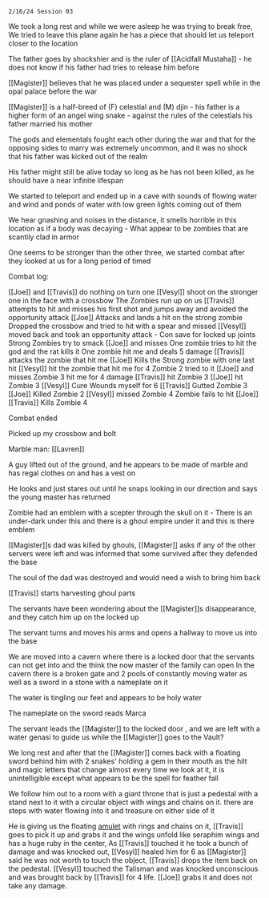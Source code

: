 	2/16/24 Session 03

We took a long rest and while we were asleep he was trying to break free, We tried to leave this plane again he has a piece that should let us teleport closer to the location

The father goes by shockshier and is the ruler of [[Acidfall Mustaha]] - he does not know if his father had tries to release him before

[[Magister]] believes that he was placed under a sequester spell while in the opal palace before the war

[[Magister]] is a half-breed of (F) celestial and (M) djin - his father is a higher form of an angel wing snake - against the rules of the celestials his father married his mother

The gods and elementals fought each other during the war and that for the opposing sides to marry was extremely uncommon, and it was no shock that his father was kicked out of the realm

His father might still be alive today so long as he has not been killed, as he should have a near infinite lifespan

We started to teleport and ended up in a cave with sounds of flowing water and wind and ponds of water with low green lights coming out of them

We hear gnashing and noises in the distance, it smells horrible in this location as if a body was decaying - What appear to be zombies that are scantily clad in armor

One seems to be stronger than the other three, we started combat after they looked at us for a long period of timed

Combat log:

[[Joe]] and [[Travis]] do nothing on turn one
[[Vesyl]]  shoot on the stronger one in the face with a crossbow
The Zombies run up on us 
[[Travis]] attempts to hit and misses his first shot and jumps away and avoided the opportunity attack
[[Joe]] Attacks and lands a hit on the strong zombie
Dropped the crossbow and tried to hit with a spear and missed [[Vesyl]]  moved back and took an opportunity attack - Con save for locked up joints
Strong Zombies try to smack [[Joe]] and misses
One zombie tries to hit the god and the rat kills it
One zombie hit me and deals 5 damage
[[Travis]] attacks the zombie that hit me
[[Joe]] Kills the Strong zombie with one last hit
[[Vesyl]]  hit the zombie that hit me for 4
Zombie 2 tried to it [[Joe]] and misses
Zombie 3 hit me for 4 damage
[[Travis]] hit Zombie 3
[[Joe]] hit Zombie 3
[[Vesyl]]  Cure Wounds myself for 6
[[Travis]] Gutted Zombie 3
[[Joe]] Killed Zombie 2
[[Vesyl]]  missed Zombie 4
Zombie fails to hit [[Joe]]
[[Travis]] Kills Zombie 4

Combat ended

Picked up my crossbow and bolt

Marble man: [[Lavren]]

A guy lifted out of the ground, and he appears to be made of marble and has regal clothes on and has a vest on

He looks and just stares out until he snaps looking in our direction and says the young master has returned

Zombie had an emblem with a scepter through the skull on it - There is an under-dark under this and there is a ghoul empire under it and this is there emblem

[[Magister]]s dad was killed by ghouls, [[Magister]] asks if any of the other servers were left and was informed that some survived after they defended the base

The soul of the dad was destroyed and would need a wish to bring him back

[[Travis]] starts harvesting ghoul parts

The servants have been wondering about the [[Magister]]s disappearance, and they catch him up on the locked up

The servant turns and moves his arms and opens a hallway to move us into the base

We are moved into a cavern where there is a locked door that the servants can not get into and the think the now master of the family can open In the cavern there is a broken gate and 2 pools of constantly moving water as well as a sword in a stone with a nameplate on it

The water is tingling our feet and appears to be holy water

The nameplate on the sword reads Marca

The servant leads the [[Magister]] to the locked door , and we are left with a water genasi to guide us while the [[Magister]] goes to the Vault?  

We long rest and after that the [[Magister]] comes back with a floating sword behind him with 2 snakes' holding a gem in their mouth as the hilt and magic letters that change almost every time we look at it, it is unintelligible except what appears to be the spell for feather fall

We follow him out to a room with a giant throne that is just a pedestal with a stand next to it with a circular object with wings and chains on it. there are steps with water flowing into it and treasure on either side of it 

He is giving us the floating [amulet](https://www.dndbeyond.com/magic-items/4778-talisman-of-pure-good) with rings and chains on it, [[Travis]] goes to pick it up and grabs it and the wings unfold like seraphim wings and has a huge ruby in the center, As [[Travis]] touched it he took a bunch of damage and was knocked out, [[Vesyl]]  healed him for 6 as [[Magister]] said he was not worth to touch the object, [[Travis]] drops the item back on the pedestal. [[Vesyl]]  touched the Talisman and was knocked unconscious and was brought back by [[Travis]] for 4 life. [[Joe]] grabs it and does not take any damage. 
